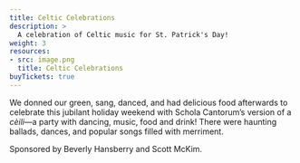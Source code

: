 ```yaml
---
title: Celtic Celebrations
description: >
  A celebration of Celtic music for St. Patrick's Day!
weight: 3
resources:
- src: image.png
  title: Celtic Celebrations
buyTickets: true
---
```


We donned our green, sang, danced, and had delicious food afterwards to celebrate this jubilant holiday weekend with Schola Cantorum&rsquo;s version of a _c&egrave;ili_&mdash;a party with dancing, music, food and drink! There were haunting ballads, dances, and popular songs filled with merriment. 

Sponsored by Beverly Hansberry and Scott McKim.
